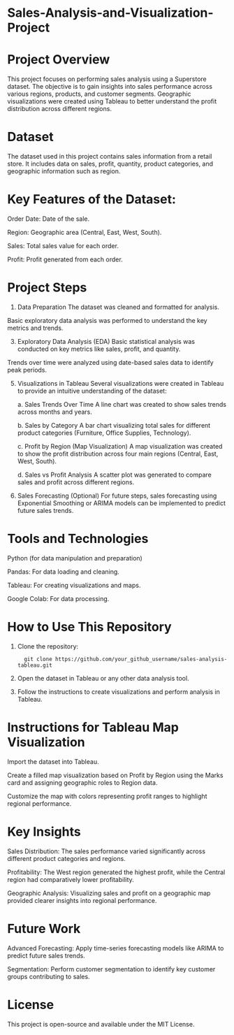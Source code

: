 # Sales-Analysis-and-Visualization-Project

# Project Overview
This project focuses on performing sales analysis using a Superstore dataset. The objective is to gain insights into sales performance across various regions, products, and customer segments. Geographic visualizations were created using Tableau to better understand the profit distribution across different regions.

# Dataset
The dataset used in this project contains sales information from a retail store. It includes data on sales, profit, quantity, product categories, and geographic information such as region.

# Key Features of the Dataset:
Order Date: Date of the sale.

Region: Geographic area (Central, East, West, South).

Sales: Total sales value for each order.

Profit: Profit generated from each order.

# Project Steps

1. Data Preparation
The dataset was cleaned and formatted for analysis.

Basic exploratory data analysis was performed to understand the key metrics and trends.

3. Exploratory Data Analysis (EDA)
Basic statistical analysis was conducted on key metrics like sales, profit, and quantity.

Trends over time were analyzed using date-based sales data to identify peak periods.

5. Visualizations in Tableau
Several visualizations were created in Tableau to provide an intuitive understanding of the dataset:

   a. Sales Trends Over Time
   A line chart was created to show sales trends across months and years.
   
   b. Sales by Category
   A bar chart visualizing total sales for different product categories (Furniture, Office Supplies, Technology).
   
   c. Profit by Region (Map Visualization)
   A map visualization was created to show the profit distribution across four main regions (Central, East, West, South).
   
   d. Sales vs Profit Analysis
   A scatter plot was generated to compare sales and profit across different regions.

6. Sales Forecasting (Optional)
For future steps, sales forecasting using Exponential Smoothing or ARIMA models can be implemented to predict future sales trends.

# Tools and Technologies
Python (for data manipulation and preparation)

Pandas: For data loading and cleaning.

Tableau: For creating visualizations and maps.

Google Colab: For data processing.

# How to Use This Repository
1. Clone the repository:

         git clone https://github.com/your_github_username/sales-analysis-tableau.git

2. Open the dataset in Tableau or any other data analysis tool.
3. Follow the instructions to create visualizations and perform analysis in Tableau.

# Instructions for Tableau Map Visualization
Import the dataset into Tableau.

Create a filled map visualization based on Profit by Region using the Marks card and assigning geographic roles to Region data.

Customize the map with colors representing profit ranges to highlight regional performance.

# Key Insights
Sales Distribution: The sales performance varied significantly across different product categories and regions.

Profitability: The West region generated the highest profit, while the Central region had comparatively lower profitability.

Geographic Analysis: Visualizing sales and profit on a geographic map provided clearer insights into regional performance.

# Future Work
Advanced Forecasting: Apply time-series forecasting models like ARIMA to predict future sales trends.

Segmentation: Perform customer segmentation to identify key customer groups contributing to sales.

# License
This project is open-source and available under the MIT License.
